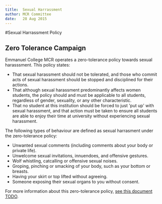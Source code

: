 ```yaml
---
title:  Sexual Harrassment  
author: MCR Committee  
date:   28 Aug 2015  
---
```


#Sexual Harrassment Policy

## Zero Tolerance Campaign

Emmanuel College MCR operates a zero-tolerance policy towards sexual
harasssment. This policy states:

-   That sexual harassment should not be tolerated, and those who commit
    acts of sexual harassment should be stopped and disciplined for
    their actions.
-   That although sexual harassment predominantly affects women
    students, the policy should and must be applicable to all students,
    regardless of gender, sexuality, or any other characteristic.
-   That no student at this institution should be forced to just 'put
    up' with sexual harassment, and that action must be taken to ensure
    all students are able to enjoy their time at university without
    experiencing sexual harassment.

The following types of behaviour are defined as sexual harrasment under
the zero-tolerance policy:

-   Unwanted sexual comments (including comments about your body or
    private life).
-   Unwelcome sexual invitations, innuendoes, and offensive gestures.
-   Wolf whistling, catcalling or offensive sexual noises.
-   Groping, pinching or smacking of your body, such as your bottom
    or breasts.
-   Having your skirt or top lifted without agreeing.
-   Someone exposing their sexual organs to you without consent.

For more information about this zero-tolerance policy, [see this
document TODO](/uploads/Zero_Tolerance_to_Sexual%20Harassment_Emma_MCR_policy.doc).
